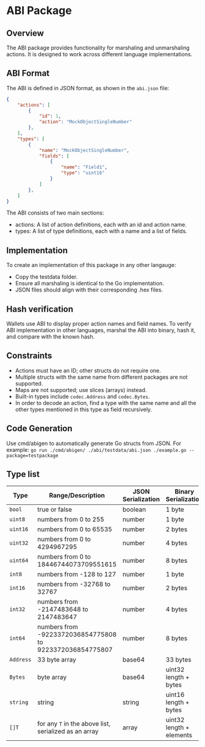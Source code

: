 # ABI Package

## Overview
The ABI package provides functionality for marshaling and unmarshaling actions. It is designed to work across different language implementations.

## ABI Format
The ABI is defined in JSON format, as shown in the `abi.json` file:
```json
{
    "actions": [
        {
            "id": 1,
            "action": "MockObjectSingleNumber"
        },
    ],
    "types": [
        {
            "name": "MockObjectSingleNumber",
            "fields": [
                {
                    "name": "Field1",
                    "type": "uint16"
                }
            ]
        },
    ]
}
```

The ABI consists of two main sections:
- actions: A list of action definitions, each with an id and action name.
- types: A list of type definitions, each with a name and a list of fields.

## Implementation
To create an implementation of this package in any other langauge:
- Copy the testdata folder.
- Ensure all marshaling is identical to the Go implementation.
- JSON files should align with their corresponding .hex files.

## Hash verification
Wallets use ABI to display proper action names and field names. To verify ABI implementation in other languages, marshal the ABI into binary, hash it, and compare with the known hash.

## Constraints
- Actions must have an ID; other structs do not require one.
- Multiple structs with the same name from different packages are not supported.
- Maps are not supported; use slices (arrays) instead.
- Built-in types include `codec.Address` and `codec.Bytes`.
- In order to decode an action, find a type with the same name and all the other types mentioned in this type as field recursively. 

## Code Generation
Use cmd/abigen to automatically generate Go structs from JSON. For example: `go run ./cmd/abigen/ ./abi/testdata/abi.json ./example.go --package=testpackage`
## Type list

| Type     | Range/Description                                        | JSON Serialization | Binary Serialization                  |
|----------|----------------------------------------------------------|--------------------|---------------------------------------|
| `bool`   | true or false                                            | boolean            | 1 byte                                |
| `uint8`  | numbers from 0 to 255                                    | number             | 1 byte                                |
| `uint16` | numbers from 0 to 65535                                  | number             | 2 bytes                               |
| `uint32` | numbers from 0 to 4294967295                             | number             | 4 bytes                               |
| `uint64` | numbers from 0 to 18446744073709551615                   | number             | 8 bytes                               |
| `int8`   | numbers from -128 to 127                                 | number             | 1 byte                                |
| `int16`  | numbers from -32768 to 32767                             | number             | 2 bytes                               |
| `int32`  | numbers from -2147483648 to 2147483647                   | number             | 4 bytes                               |
| `int64`  | numbers from -9223372036854775808 to 9223372036854775807 | number             | 8 bytes                               |
| `Address`| 33 byte array                                            | base64             | 33 bytes                              |
| `Bytes`  | byte array                                               | base64             | uint32 length + bytes                 |
| `string` | string                                                   | string             | uint16 length + bytes                 |
| `[]T`    | for any `T` in the above list, serialized as an array    | array              | uint32 length + elements              |

